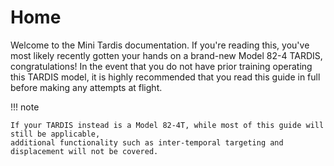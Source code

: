 # Home

Welcome to the Mini Tardis documentation. If you're reading this, you've most 
likely recently gotten your hands on a brand-new Model 82-4 TARDIS, congratulations!
In the event that you do not have prior training operating this TARDIS model,
it is highly recommended that you read this guide in full before making any attempts at flight.

!!! note

    If your TARDIS instead is a Model 82-4T, while most of this guide will still be applicable,
    additional functionality such as inter-temporal targeting and displacement will not be covered.